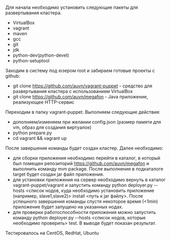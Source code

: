 Для начала необходимо установить следующие пакеты для развертывания кластера. 
  - VirtualBox
  - vagrant
  - maven
  - gcc
  - git
  - jdk
  - python-dev(python-devel)
  - python-setuptool

Заходим в систему под юзером root и забираем готовые проекты с github:
  - git clone https://github.com/auvn/vagrant-puppet - средство для развертывания кластера с использованием VirtualBox
  - git clone https://github.com/auvn/megafon        - Java приложение, реализующее HTTP-сервис

Переходим в папку vagrant-puppet. Выполняем следующие действия:
  - дополняем/изменяем при желании config.json (размер памяти для vm, образ для создания виртуалок)
  - python prepare.py
  - cd vagrant && vagrant up

После завершения команды будет создан кластер. Далее необходимо:
  - для сборки приложения необходимо перейти в каталог, в который был помещен репозиторий https://github.com/auvn/megafon и выполнить команду mvn package. После выполнения в подкаталоге target будет создан jar файл приложения.
  - для установки приложения на сервер необходимо вернуть в каталог vagrant-puppet/vagrant и запустить команду python deployer.py --hosts <список нодов, куда необходимо установить приложение (например, slave1,slave2)> install <путь к jar файлу>. После успешного завершения команды спустя некоторое время (<1min) приложение будет запущено на указанных нодах.
  - для проверки работоспособности приложения можно запустить команду python deployer.py --hosts <список нодов, которые необходимо проверить> test. В выводе будет показан результат.


Тестировалось на CentOS, RedHat, Ubuntu

